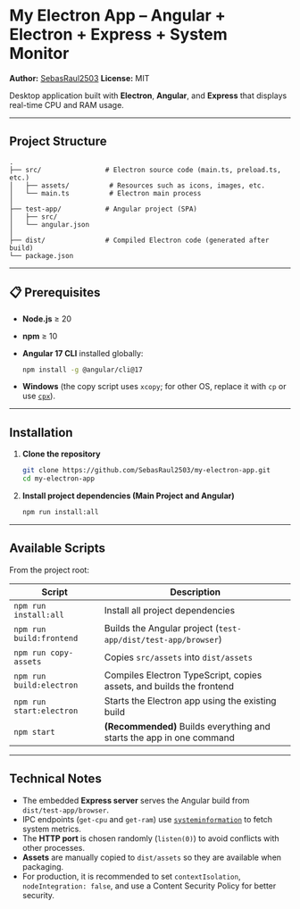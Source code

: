 # My Electron App – Angular + Electron + Express + System Monitor

**Author:** [SebasRaul2503](https://github.com/SebasRaul2503)
**License:** MIT

Desktop application built with **Electron**, **Angular**, and **Express** that displays real-time CPU and RAM usage.

---

## Project Structure

```
.
├── src/                # Electron source code (main.ts, preload.ts, etc.)
│   ├── assets/          # Resources such as icons, images, etc.
│   └── main.ts          # Electron main process
│
├── test-app/           # Angular project (SPA)
│   ├── src/
│   └── angular.json
│
├── dist/               # Compiled Electron code (generated after build)
└── package.json
```

---

## 📋 Prerequisites

- **Node.js** ≥ 20
- **npm** ≥ 10
- **Angular 17 CLI** installed globally:

  ```bash
  npm install -g @angular/cli@17
  ```

- **Windows** (the copy script uses `xcopy`; for other OS, replace it with `cp` or use [`cpx`](https://www.npmjs.com/package/cpx)).

---

## Installation

1. **Clone the repository**

   ```bash
   git clone https://github.com/SebasRaul2503/my-electron-app.git
   cd my-electron-app
   ```

2. **Install project dependencies (Main Project and Angular)**

   ```bash
   npm run install:all
   ```

---

## Available Scripts

From the project root:

| Script                   | Description                                                           |
| ------------------------ | --------------------------------------------------------------------- |
| `npm run install:all`    | Install all project dependencies                                      |
| `npm run build:frontend` | Builds the Angular project (`test-app/dist/test-app/browser`)         |
| `npm run copy-assets`    | Copies `src/assets` into `dist/assets`                                |
| `npm run build:electron` | Compiles Electron TypeScript, copies assets, and builds the frontend  |
| `npm run start:electron` | Starts the Electron app using the existing build                      |
| `npm start`              | **(Recommended)** Builds everything and starts the app in one command |

---

## Technical Notes

- The embedded **Express server** serves the Angular build from `dist/test-app/browser`.
- IPC endpoints (`get-cpu` and `get-ram`) use [`systeminformation`](https://www.npmjs.com/package/systeminformation) to fetch system metrics.
- The **HTTP port** is chosen randomly (`listen(0)`) to avoid conflicts with other processes.
- **Assets** are manually copied to `dist/assets` so they are available when packaging.
- For production, it is recommended to set `contextIsolation`, `nodeIntegration: false`, and use a Content Security Policy for better security.
